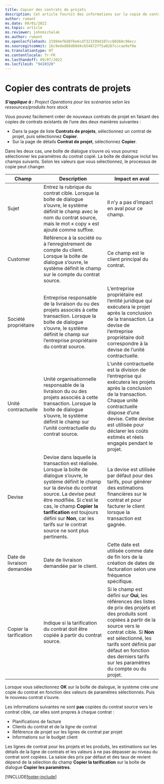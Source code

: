 ```yaml
---
title: Copier des contrats de projets
description: Cet article fournit des informations sur la copie de contrat de projet dans Microsoft Dynamics 365 Project Operations.
author: rumant
ms.date: 09/01/2022
ms.topic: article
ms.reviewer: johnmichalak
ms.author: rumant
ms.openlocfilehash: 21994ef6d8f6e6cdf321599d107cc80368c96ecc
ms.sourcegitcommit: 16c9eded66d60d4c654872ff5a0267cccae9ef0e
ms.translationtype: HT
ms.contentlocale: fr-FR
ms.lasthandoff: 09/07/2022
ms.locfileid: "9410320"
---
```

# <a name="copy-project-based-contracts"></a>Copier des contrats de projets

_**S’applique à :** Project Operations pour les scénarios selon les ressources/produits hors stock_

Vous pouvez facilement créer de nouveaux contrats de projet en faisant des copies de contrats existants de l’une des deux manières suivantes :

- Dans la page de liste **Contrats de projets**, sélectionnez un contrat de projet, puis sélectionnez **Copier**.
- Sur la page de détails **Contrat de projet**, sélectionnez **Copier**.

Dans les deux cas, une boîte de dialogue s’ouvre où vous pourrez sélectionner les paramètres du contrat copié. La boîte de dialogue inclut les champs suivants. Selon les valeurs que vous sélectionnez, le processus de copie peut changer.

| Champ | Description | Impact en aval |
| --- | --- | --- |
| Sujet | Entrez la rubrique du contrat cible. Lorsque la boîte de dialogue s’ouvre, le système définit le champ avec le nom du contrat source, mais le mot « copy » est ajouté comme suffixe. | Il n’y a pas d’impact en aval pour ce champ. |
| Customer | Référence à la société ou à l’enregistrement de compte du client. Lorsque la boîte de dialogue s’ouvre, le système définit le champ sur le compte du contrat source. | Ce champ est le client principal du contrat. |
| Société propriétaire | Entreprise responsable de la livraison du ou des projets associés à cette transaction. Lorsque la boîte de dialogue s’ouvre, le système définit le champ sur l’entreprise propriétaire du contrat source. | L’entreprise propriétaire est l’entité juridique qui exécutera le projet après la conclusion de la transaction. La devise de l’entreprise propriétaire doit correspondre à la devise de l’unité contractuelle. |
| Unité contractuelle | Unité organisationnelle responsable de la livraison du ou des projets associés à cette transaction. Lorsque la boîte de dialogue s’ouvre, le système définit le champ sur l’unité contractuelle du contrat source. | L’unité contractuelle est la division de l’entreprise qui exécutera les projets après la conclusion de la transaction. Chaque unité contractuelle dispose d’une devise. Cette devise est utilisée pour déclarer les coûts estimés et réels engagés pendant le projet. |
| Devise | Devise dans laquelle la transaction est réalisée. Lorsque la boîte de dialogue s’ouvre, le système définit le champ sur la devise du contrat source. La devise peut être modifiée. Si c’est le cas, le champ **Copier la tarification** est toujours défini sur **Non**, car les tarifs sur le contrat source ne sont plus pertinents. | La devise est utilisée par défaut pour des tarifs, pour générer des estimations financières sur le contrat et pour facturer le client lorsque la transaction est gagnée. |
| Date de livraison demandée | Date de livraison demandée par le client. | Cette date est utilisée comme date de fin lors de la création de dates de facturation selon une fréquence spécifique. |
| Copier la tarification | Indique si la tarification du contrat doit être copiée à partir du contrat source. | Si le champ est défini sur **Oui**, les références des listes de prix des projets et des produits sont copiées à partir de la source vers le contrat cible. Si **Non** est sélectionné, les tarifs sont définis par défaut en fonction des derniers tarifs sur les paramètres du compte ou du projet. |

Lorsque vous sélectionnez **OK** sur la boîte de dialogue, le système crée une copie du contrat en fonction des valeurs de paramètres sélectionnés. Puis le nouveau contrat s’ouvre.

Les informations suivantes ne sont **pas** copiées du contrat source vers le contrat cible, car elles sont propres à chaque contrat :

- Planifications de facture
- Clients du contrat et de la ligne de contrat
- Référence de projet sur les lignes de contrat par projet
- Informations sur le budget client

Les lignes de contrat pour les projets et les produits, les estimations sur les détails de la ligne de contrats et les valeurs à ne pas dépasser au niveau du contrat sont copiées. La saisie des prix par défaut et des taux de revient dépend de la sélection du champ **Copier la tarification** sur la boîte de dialogue **Copier les paramètres**.

[!INCLUDE[footer-include](../includes/footer-banner.md)]
